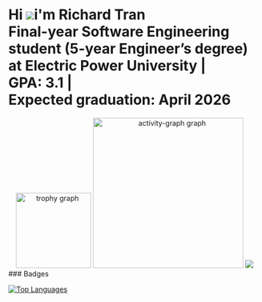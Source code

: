 Hi ![](https://user-images.githubusercontent.com/18350557/176309783-0785949b-9127-417c-8b55-ab5a4333674e.gif)i'm Richard Tran
<br/>
Final-year Software Engineering student (5-year Engineer’s degree) at Electric Power University | <br/> GPA: 3.1 |  <br/> Expected graduation: April 2026
===================================================================================================================================



<div align="center">
  <img src="https://github-profile-trophy.vercel.app?username=ltthuong&theme=dracula&column=-1&row=1&margin-w=8&margin-h=8&no-bg=false&no-frame=false&order=4" height="150" alt="trophy graph"  />
  <img src="https://github-readme-activity-graph.vercel.app/graph?username=ltthuong&radius=16&theme=react&area=true&order=5" height="300" alt="activity-graph graph"  />
  <img src="./snake/github-snake.svg" />
</div>
### Badges

<a href="https://github.com/trananhtu1" align="left"><img src="https://github-readme-stats.vercel.app/api/top-langs/?username=trananhtu1&langs_count=10&title_color=0891b2&text_color=ffffff&icon_color=0891b2&bg_color=1c1917&hide_border=true&locale=en&custom_title=Top%20%Languages" alt="Top Languages" /></a>



